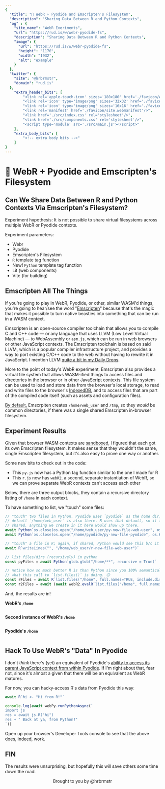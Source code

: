 ```yaml
---
{
  "title": "🧪 WebR + Pyodide and Emscripten's Filesystem",
  "description": "Sharing Data Between R and Python Contexts",
  "og" : {
    "site_name": "WebR Exeriments",
    "url": "https://rud.is/w/webr-pyodide-fs",
    "description": "Sharing Data Between R and Python Contexts",
    "image": {
      "url": "https://rud.is/w/webr-pyodide-fs",
      "height": "1170",
      "width": "1932",
      "alt": "example"
    }
  },
  "twitter": {
    "site": "@hrbrmstr",
    "domain": "rud.is"
  },
	"extra_header_bits": [
		"<link rel='apple-touch-icon' sizes='180x180' href='./favicon/apple-touch-icon.png'/>",
		"<link rel='icon' type='image/png' sizes='32x32' href='./favicon/favicon-32x32.png'/>",
		"<link rel='icon' type='image/png' sizes='16x16' href='./favicon/favicon-16x16.png'/>",
		"<link rel='manifest' href='./favicon/site.webmanifest'/>",
		"<link href='./src/index.css' rel='stylesheet'/>",
		"<link href='./src/components.css' rel='stylesheet'/>",
		"<script type='module' src='./src/main.js'></script>"
	],
	"extra_body_bits": [
		"<!-- extra body bits -->"
	]
}
---
```

# 🧪 WebR + Pyodide and Emscripten's Filesystem

<status-message id="webr-status" text="WebR Loading…"></status-message>

## Can We Share Data Between R and Python Contexts Via Emscripten's Filesystem?

Experiment hypothesis: It is not possible to share virtual filesystems across multiple WebR or Pyodide contexts.

Experiment parameters:

- Webr
- Pyodide
- Emscripten's Filesystem
- `R` template tag function
- <span class="pill">New!</span> `Python` template tag function
- Lit (web components)
- Vite (for building)

## Emscripten All The Things

If you're going to play in WebR, Pyodide, or other, similar WASM'd things, you're going to hear/see the word "[Emscripten](https://emscripten.org/)" because that's the magic that makes it possible to turn native beasties into something that can be run in a WASM context.

Emscripten is an open-source compiler toolchain that allows you to compile C and C++ code — or any language that uses LLVM (Low Level Virtual Machine) — to WebAssembly or `asm.js`, which can be run in web browsers or other JavaScript contexts. The Emscripten toolchain is based on said LLVM, which is a popular compiler infrastructure project, and provides a way to port existing C/C++ code to the web without having to rewrite it in JavaScript. I mention LLVM [quite a bit in my Daily Drops](https://dailyfinds.hrbrmstr.dev/archive?sort=search&search=llvm).

More to the point of today's WebR experiment, Emscripten also provides a virtual file system that allows WASM-ified things to access files and directories in the browser or in other JavaScript contexts. This file system can be used to load and store data from the browser's local storage, to read and write files to the browser's [IndexedDB](https://developer.mozilla.org/en-US/docs/Web/API/IndexedDB_API), and to access files that are part of the compiled code itself (such as assets and configuration files).

[By default](https://emscripten.org/docs/api_reference/Filesystem-API.html?highlight=web_user), Emscrpiten creates `/home/web_user` and `/tmp`, so they _would_ be common directories, if there was a single shared Emscripten in-browser filesystem.

## Experiment Results

Given that browser WASM contexts are [sandboxed](https://webassembly.org/docs/security/), I figured that each got its own Emscripten filesystem. It makes sense that they wouldn't the same, single Emscripten filesystem, but it's also easy to prove one way or another. 

Some new bits to check out in the code:

- This `py.js` now has a Python tag function similar to the one I made for R
- This `r.js` now has `webR2`, a second, separate instantiation of WebR, so we can prove separate WebR contexts can't access each other

Below, there are three output blocks, they contain a recursive directory listing of `/home` in each context.

To have something to list, we "touch" some files:

```js
// "touch" two files in Python. Pyodide uses `pyodide` as the home dir, but Emscripten's
// default `/home/web_user` is also there. R uses that default, so if this filesystem was
// shared, anything we create in it here would show up there.
await Python`os.close(os.open("/home/web_user/py-new-file-web-user", os.O_CREAT))`
await Python`os.close(os.open("/home/pyodide/py-new-file-pyodide", os.O_CREAT))`

// "touch" a file in R; again, if shared, Python would see this b/c it has `/home/web_user`
await R`writeLines("", "/home/web_user/r-new-file-web-user")`

// list files/dirs (recursively) in python
const pyFiles = await Python`glob.glob("/home/**", recursive = True)`

// notice how so much better R is than Python since you 100% semantically know
// what this call to `list.files()` is doing. 🙃
const rFiles = await R`list.files("/home", full.names=TRUE, include.dirs=TRUE, recursive=TRUE)`
const r2Files = await (await webR2.evalR`list.files("/home", full.names=TRUE, include.dirs=TRUE, recursive=TRUE)`).toJs()
```

And, the results are in!

**WebR's `/home`**
<pre class="shiki" id="r-fs"></pre>

**Second instance of WebR's `/home`**
<pre class="shiki" id="r2-fs"></pre>

**Pyodide's `/home`**
<pre class="shiki" id="py-fs"></pre>

## Hack To Use WebR's "Data" In Pyodide

I don't _think_ there's (yet) an equivalent of Pyodide's [ability to access its parent JavaScript context from within Pyodide](https://pyodide.org/en/stable/usage/quickstart.html#accessing-javascript-scope-from-python). If I'm right about that, fear not, since it's almost a given that there will be an equivalent as WebR matures.

For now, you can hacky-access R's data from Pyodide this way:

```js
await R`hi <- "Hi from R!"`

console.log(await webPy.runPythonAsync(`
import js
res = await js.R("hi")
res + " Back at ya, from Python!"
`))
```

Open up your browser's Developer Tools console to see that the above does, indeed, work.

## FIN

The results were unsurprising, but hopefully this will save others some time down the road.

<p style="text-align: center">Brought to you by @hrbrmstr</p>
